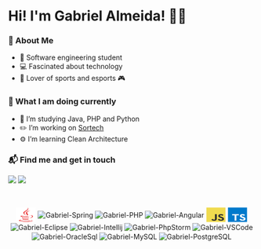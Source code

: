 # Hi! I'm Gabriel Almeida! 👋🏿

### :tada: About Me

- :ledger: Software engineering student
- :computer: Fascinated about technology
- :basketball: Lover of sports and esports 🎮

### :eyes: What I am doing currently

- :bookmark_tabs: I’m studying Java, PHP and Python
- :pencil2: I’m working on [Sortech](https://sortech.com.br/)
- :gear: I’m learning Clean Architecture

### :mailbox_with_mail: Find me and get in touch

<div>
  <a href="https://github.com/g-andradd">
  <a href = "mailto:gabrielandraad@gmail.com"><img src="https://img.shields.io/badge/-Gmail-%23333?style=for-the-badge&logo=gmail&logoColor=white" target="_blank"></a>
  <a href="https://www.linkedin.com/in/gabriel-andrade-almeida/" target="_blank"><img src="https://img.shields.io/badge/-LinkedIn-%230077B5?style=for-the-badge&logo=linkedin&logoColor=white" target="_blank"></a>
  </div>
  
  ##                                                                                                                                                
<div style="display: inline_block" align="center"><br>
  <img align="center" alt="Gabriel-Java" height="30" width="40" src="https://raw.githubusercontent.com/devicons/devicon/master/icons/java/java-plain.svg">
  <img align="center" alt="Gabriel-Spring" height="30" width="40" src="https://cdn.jsdelivr.net/gh/devicons/devicon/icons/spring/spring-original.svg" />
  <img align="center" alt="Gabriel-PHP" height="30" width="40"src="https://cdn.jsdelivr.net/npm/devicon@2.14.0/icons/php/php-plain.svg" />
  <img align="center" alt="Gabriel-Angular" height="30" width="40"src="https://cdn.jsdelivr.net/npm/devicon@2.14.0/icons/angularjs/angularjs-plain.svg" />
  <img align="center" alt="Gabriel-JS" height="30" width="40" src="https://raw.githubusercontent.com/devicons/devicon/master/icons/javascript/javascript-original.svg">
  <img align="center" alt="Gabriel-TS" height="30" width="40" src="https://raw.githubusercontent.com/devicons/devicon/master/icons/typescript/typescript-original.svg">
  <img align="center" alt="Gabriel-Eclipse" height="30" width="40" src="https://cdn.worldvectorlogo.com/logos/eclipse-11.svg"/>
  <img align="center" alt="Gabriel-Intellij" height="30" width="40" src="https://cdn.jsdelivr.net/gh/devicons/devicon/icons/intellij/intellij-original.svg"/>
  <img align="center" alt="Gabriel-PhpStorm" height="30" width="40" src="https://cdn.jsdelivr.net/gh/devicons/devicon/icons/phpstorm/phpstorm-original.svg"/>
  <img align="center" alt="Gabriel-VSCode" height="30" width="40" src="https://cdn.jsdelivr.net/gh/devicons/devicon/icons/vscode/vscode-original.svg"/>
  <img align="center" alt="Gabriel-OracleSql" height="30" width="40" src="https://cdn.jsdelivr.net/gh/devicons/devicon/icons/oracle/oracle-original.svg"/>
  <img align="center" alt="Gabriel-MySQL" height="30" width="40" src="https://cdn.jsdelivr.net/gh/devicons/devicon/icons/mysql/mysql-original.svg"/>
  <img align="center" alt="Gabriel-PostgreSQL" height="30" width="40" src="https://cdn.jsdelivr.net/gh/devicons/devicon/icons/postgresql/postgresql-original.svg"/>
</div>
                                                                                                                                                 

